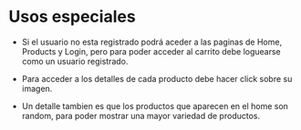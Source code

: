 # Usos especiales

- Si el usuario no esta registrado podrá aceder a las paginas de Home, Products y Login, pero para poder acceder al carrito debe loguearse como un usuario registrado.

- Para acceder a los detalles de cada producto debe hacer click sobre su imagen.

- Un detalle tambien es que los productos que aparecen en el home son random, para poder mostrar una mayor variedad de productos.
